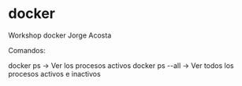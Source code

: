# docker

Workshop docker Jorge Acosta

Comandos:

docker ps -> Ver los procesos activos
docker ps --all -> Ver todos los procesos activos e inactivos
